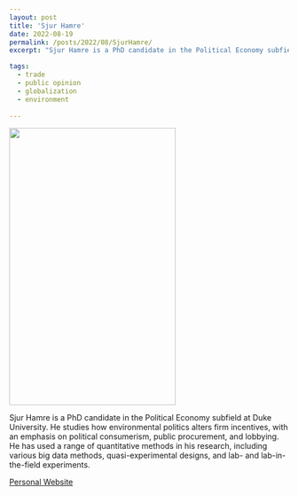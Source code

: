 ```yaml
---
layout: post
title: 'Sjur Hamre'
date: 2022-08-19
permalink: /posts/2022/08/SjurHamre/
excerpt: "Sjur Hamre is a PhD candidate in the Political Economy subfield at Duke University. He studies how environmental politics alters firm incentives, with an emphasis on political consumerism, public procurement, and lobbying. He has used a range of quantitative methods in his research, including various big data methods, quasi-experimental designs, and lab- and lab-in-the-field experiments."

tags:
  - trade
  - public opinion
  - globalization
  - environment
  
---
```

<img src="https://gsipe-workshop.github.io/images/Hamre Sjur - Sjur Hamre.jpg" width="300" height="500" />


Sjur Hamre is a PhD candidate in the Political Economy subfield at Duke University. He studies how environmental politics alters firm incentives, with an emphasis on political consumerism, public procurement, and lobbying. He has used a range of quantitative methods in his research, including various big data methods, quasi-experimental designs, and lab- and lab-in-the-field experiments.


<a href= "https://ham.re/">Personal Website</a>
